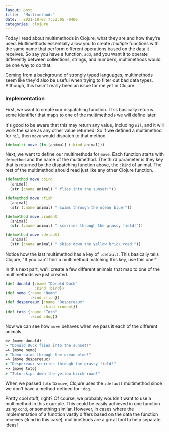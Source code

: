 ```yaml
---
layout: post
title:  "Mutlimethods"
date:   2021-10-07 7:52:05 -0400
categories: clojure
---
```


Today I read about multimethods in Clojure, what they are and how they're used. 
Mutlimethods essentially allow you to create _multiple_ functions with the same
name that perform different operations based on the data it receives. So say
you have a function, `add`, and you want it to operate differently between 
collections, strings, and numbers, multimethods would be one way to do that.

Coming from a background of strongly typed languages, multimethods seem like 
they'd also be useful when trying to filter out bad data types. Although, this 
hasn't really been an issue for me yet in Clojure. 

### Implementation

First, we want to create our dispatching function. This basically returns some
identifier that maps to one of the multimethods we will define later.

It's good to be aware that this may return any value, including `nil`, and it 
will work the same as any other value returned! So if we defined a multimethod 
for `nil`, then `move` would dispatch to that method.

````clojure
(defmulti move (fn [animal] (:kind animal)))
````

Next, we want to define our multimethods for `move`. Each function starts with
`defmethod` and the name of the multimethod. The third parameter is they key
that is returned by the dispatching function above, the `:kind` of animal. The
rest of the multimethod should read just like any other Clojure function.

````clojure
(defmethod move :bird 
  [animal]
  (str (:name animal) " flies into the sunset!"))

(defmethod move :fish 
  [animal] 
  (str (:name animal) " swims through the ocean blue!"))

(defmethod move :rodent
  [animal]
  (str (:name animal) " scurries through the grassy field!"))

(defmethod move :default
  [animal]
  (str (:name animal) " skips down the yellow brick road!"))
````

Notice how the last multimethod has a key of `:default`. This basically tells
Clojure, "If you can't find a multimethod matching this key, use this one!"

In this next part, we'll create a few different animals that map to one of the 
multimethods we just created.

````clojure
(def donald {:name "Donald Duck"
             :kind :bird})
(def nemo {:name "Nemo"
           :kind :fish})
(def despereaux {:name "Despereaux"
                 :kind :rodent})
(def toto {:name "Toto"
           :kind :dog})
````

Now we can see how `move` behaves when we pass it each of the different animals.

````clojure
=> (move donald)
> "Donald Duck flies into the sunset!"
=> (move nemo)
> "Nemo swims through the ocean blue!"
=> (move despereaux)
> "Despereaux scurries through the grassy field!"
=> (move toto)
> "Toto skips down the yellow brick road!"
````

When we passed `toto` to `move`, Clojure uses the `:default` multimethod since
we don't have a method defined for `:dog`.

Pretty cool stuff, right? Of course, we probably wouldn't want to use a multimethod in
this example. This could be easily achieved in one function using `cond`, or
something similar. However, in cases where the implementation of a function 
vastly differs based on the data the function receives (:kind in this case), 
multimethods are a great tool to help separate ideas!
